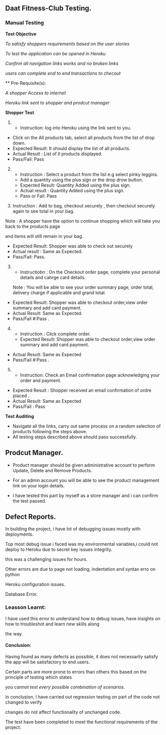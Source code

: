 ## Daat Fitness-Club Testing.

### Manual Testing ###

**Test Objective**

*To satisfy shoppers requirements based on the user stories*

*To test the application can be opened in Heroku*

*Confirm all navigation links works and no broken links*

*users can complete end to end transactions to checout*


** Pre-Requisite(s):

*A shopper Access to internet*

*Heroku link sent to shopper and prodcut manager*


**Shopper Test**



1. - Instruction:  log into Heroku using the link sent to you.

  *  Click  on the All products tab, select all products from the list of drop down.
  *  Expected Result: It should display the list of all products.
  *  Actual Result : List of ll products displayed.
  *  Pass/Fail:  Pass

2. - Instruction : Select a product from the list e.g select pinky leggins.

    * Add a quantity using the plus sign or the drop drow button.
    * Expected Result: Quantity Added using the plus sign.
    * Actual result :  Quantity Added  using the plus sign.
    *  Pass or Fail:    Pass


3. Instruction : Add to bag, checkout securely , then checkout securely again to see total in your bag. 
  
  Note : A shopper have the option to continue shopping which will take you back to the products page 

   and items will still remain in your bag.
     
 * Expected Result:  Shopper was able to check out securely
 * Actual result :  Same as Expected.
 *  Pass/Fail:      Pass.

3. - Instructiobn : On the Checkout order page, complete your personal details and cahrge card details.

    Note : You will be able to see your order summary page, order total, delivery charge if applicable and grand total.

  * Expected Result: Shopper was able to checkout order,view order summary and add card payment.
  *  Actual Result: Same as Expected.
  * Pass/Fail #:Pass .


4. - Instruction : Click complete order.    
   * Expected Result: Shopper was able to checkout order,view order summary and add card payment.   
  * Actual Result: Same as Expected 
  * Pass/Fail #:Pass .


5. - Instruction: Check an Email confirmation page acknowledging  your  order and payment. 
 * Expected Result : Shopper received an email confirmation of ordre placed .
 * Actual Result: Same as Expected
 * Pass/Fail : Pass


**Test Auditing**

-  Navigate all the links, carry out same process on a random selection of products following the  steps above. 
-  All testing steps described above should pass successfully.

## Prodcut Manager.

- Product manager should be given administrative account to perform Update, Delete and Remove Products.
- For an admin account you will be able to see the product management link on your login details.

- I have tested this part by myself as a store manager and i can confirm the test passed.

## Defect Reports.
 
 In building the project, i have lot of debugging issues mostly with deployments.

 Top most debug issue i faced was my environmental variables,i could not deploy to Heroku due to secret key issues integrity.

 this was a challenging issues for hours.
 
 Other errors are due to page not loading, indentation and syntax erro on python 

 Heroku configuration issues.

 Database Error.
 
  ### Leasson Learnt:
 
I have used this error to understand how to debug issues, have insights on how to troubleshot and learn new skills along

the way.


#### Conclusion:

Having found as many defects as possible, it does not necessarily satisfy the app will be satisfactory to end users.

Certain parts are more prone to errors than others this based on the principle of testing which  states

 *you cannot test every possible combination of scenarios*.

In conclusion, I have carried out regression testing on part of the code not changed to verify 

changes do not affect functionality of unchanged code.

The test have been completed to meet the functional requirements of the project.




